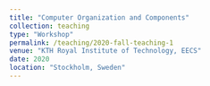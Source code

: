 ```yaml
---
title: "Computer Organization and Components"
collection: teaching
type: "Workshop"
permalink: /teaching/2020-fall-teaching-1
venue: "KTH Royal Institute of Technology, EECS"
date: 2020
location: "Stockholm, Sweden"
---
```

<!-- 
This is a description of a teaching experience. You can use markdown like any other post.

Heading 1
======

Heading 2
======

Heading 3
======
 -->